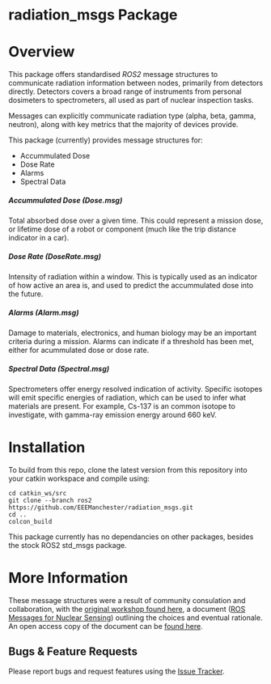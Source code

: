 # radiation_msgs Package

# Overview
This package offers standardised *ROS2* message structures to communicate radiation information between nodes, primarily from detectors directly.  Detectors covers a broad range of instruments from personal dosimeters to spectrometers, all used as part of nuclear inspection tasks.

Messages can explicitly communicate radiation type (alpha, beta, gamma, neutron), along with key metrics that the majority of devices provide.

This package (currently) provides message structures for:
- Accummulated Dose
- Dose Rate
- Alarms
- Spectral Data

##### Accummulated Dose (Dose.msg)
Total absorbed dose over a given time.  This could represent a mission dose, or lifetime dose of a robot or component (much like the trip distance indicator in a car).

##### Dose Rate (DoseRate.msg)
Intensity of radiation within a window.  This is typically used as an indicator of how active an area is, and used to predict the accummulated dose into the future.

##### Alarms (Alarm.msg)
Damage to materials, electronics, and human biology may be an important criteria during a mission.  Alarms can indicate if a threshold has been met, either for acummulated dose or dose rate.

##### Spectral Data (Spectral.msg)
Spectrometers offer energy resolved indication of activity.  Specific isotopes will emit specific energies of radiation, which can be used to infer what materials are present.  For example, Cs-137 is an common isotope to investigate, with gamma-ray emission energy around 660 keV.

# Installation
To build from this repo, clone the latest version from this repository into your catkin workspace and compile using:

```
cd catkin_ws/src
git clone --branch ros2 https://github.com/EEEManchester/radiation_msgs.git
cd ..
colcon_build
```

This package currently has no dependancies on other packages, besides the stock ROS2 std_msgs package.

# More Information

These message structures were a result of community consulation and collaboration, with the [original workshop found here](https://youtu.be/rdy53jwjKZA), a document ([ROS Messages for Nuclear Sensing](https://www.ans.org/pubs/proceedings/article-50813/)) outlining the choices and eventual rationale.  An open access copy of the document can be [found here](https://www.research.manchester.ac.uk/portal/files/223331152/ROS_Messages_for_Nuclear_Sensing.pdf).

## Bugs & Feature Requests
Please report bugs and request features using the [Issue Tracker](https://github.com/EEEManchester/radiation_msgs/issues).

